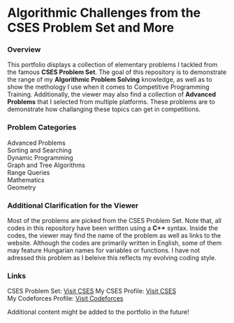 # Algorithmic Challenges from the CSES Problem Set and More

### Overview

This portfolio displays a collection of elementary problems I tackled from the famous **CSES Problem Set**. The goal of this repository is to demonstrate
the range of my **Algorithmic Problem Solving** knowledge, as well as to show the methology I use when it comes to Competitive Programming Training.
Additionally, the viewer may also find a collection of **Advanced Problems** that I selected from multiple platforms. These problems are to demonstrate how challanging
these topics can get in competitions.

### Problem Categories

Advanced Problems  
Sorting and Searching  
Dynamic Programming  
Graph and Tree Algorithms  
Range Queries  
Mathematics    
Geometry   

### Additional Clarification for the Viewer

Most of the problems are picked from the CSES Problem Set. Note that, all codes in this repository have been written using a ******C++****** syntax.
Inside the codes, the viewer may find the name of the problem as well as links to the website. Although the codes are primarily written in English, some
of them may feature Hungarian names for variables or functions. I have not adressed this problem as I beleive this reflects my evolving coding style.

### Links

CSES Problem Set: [Visit CSES](https://cses.fi/problemset/) 
My CSES Profile: [Visit CSES](https://cses.fi/user/163133)  
My Codeforces Profile: [Visit Codeforces](https://codeforces.com/profile/Vkrisztian)  

Additional content might be added to the portfolio in the future!
